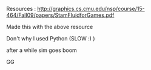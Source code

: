 Resources : http://graphics.cs.cmu.edu/nsp/course/15-464/Fall09/papers/StamFluidforGames.pdf

Made this with the above resource

Don't why I used Python (SLOW :) )

after a while sim goes boom 

GG

